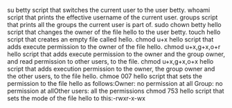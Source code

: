 su betty script that switches the current user to the user betty.
whoami script that prints the effective username of the current user.
groups script that prints all the groups the current user is part of.
sudo chown betty hello script that changes the owner of the file hello to the user betty.
touch hello  script that creates an empty file called hello.
chmod u+x hello script that adds execute permission to the owner of the file hello.
chmod u+x,g+x,o+r hello script that adds execute permission to the owner and the group owner, and read permission to other users, to the file.
chmod u+x,g+x,o+x hello script that adds execution permission to the owner, the group owner and the other users, to the file hello.
chmoe 007 hello script that sets the permission to the file hello as follows:Owner: no permission at all Group: no permission at allOther users: all the permissions
chmod 753 hello script that sets the mode of the file hello to this:-rwxr-x-wx
